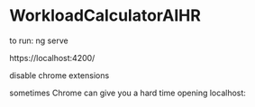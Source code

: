 # WorkloadCalculatorAIHR

to run: ng serve

https://localhost:4200/

disable chrome extensions

sometimes Chrome can give you a hard time opening localhost:

